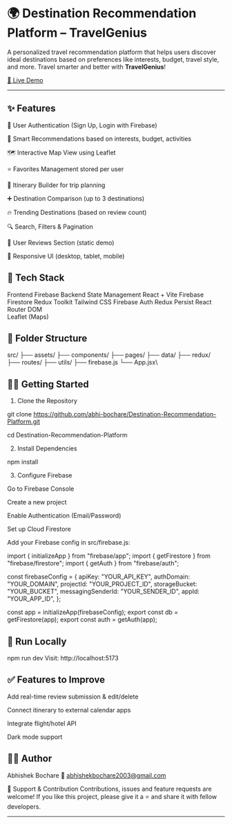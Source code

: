 # 🌍 Destination Recommendation Platform – TravelGenius

A personalized travel recommendation platform that helps users discover ideal destinations based on preferences like interests, budget, travel style, and more. Travel smarter and better with **TravelGenius**!

[🚀 Live Demo](https://dest-recommendation.netlify.app/) 

---

## ✨ Features

🔐 User Authentication (Sign Up, Login with Firebase)

🧠 Smart Recommendations based on interests, budget, activities

🗺️ Interactive Map View using Leaflet

⭐ Favorites Management stored per user

📌 Itinerary Builder for trip planning

➕ Destination Comparison (up to 3 destinations)

🔥 Trending Destinations (based on review count)

🔍 Search, Filters & Pagination

💬 User Reviews Section (static demo)

📱 Responsive UI (desktop, tablet, mobile)

## 🧪 Tech Stack
Frontend	Firebase Backend	State Management
React + Vite	Firebase Firestore	Redux Toolkit
Tailwind CSS	Firebase Auth	Redux Persist
React Router DOM		
Leaflet (Maps)		

## 📁 Folder Structure

src/
├── assets/
├── components/
├── pages/
├── data/
├── redux/
├── routes/
├── utils/
├── firebase.js
└── App.jsx\

## 🧑‍💻 Getting Started


1. Clone the Repository
   
git clone https://github.com/abhi-bochare/Destination-Recommendation-Platform.git

cd Destination-Recommendation-Platform

2. Install Dependencies

npm install

3. Configure Firebase
   
Go to Firebase Console

Create a new project

Enable Authentication (Email/Password)

Set up Cloud Firestore

Add your Firebase config in src/firebase.js:

import { initializeApp } from "firebase/app";
import { getFirestore } from "firebase/firestore";
import { getAuth } from "firebase/auth";

const firebaseConfig = {
  apiKey: "YOUR_API_KEY",
  authDomain: "YOUR_DOMAIN",
  projectId: "YOUR_PROJECT_ID",
  storageBucket: "YOUR_BUCKET",
  messagingSenderId: "YOUR_SENDER_ID",
  appId: "YOUR_APP_ID",
};

const app = initializeApp(firebaseConfig);
export const db = getFirestore(app);
export const auth = getAuth(app);

## 🚀 Run Locally

npm run dev
Visit: http://localhost:5173

## ✅ Features to Improve

 Add real-time review submission & edit/delete

 Connect itinerary to external calendar apps

 Integrate flight/hotel API

 Dark mode support

## 🧑‍🎓 Author

Abhishek Bochare
📧 abhishekbochare2003@gmail.com

🙌 Support & Contribution
Contributions, issues and feature requests are welcome!
If you like this project, please give it a ⭐️ and share it with fellow developers.



---

